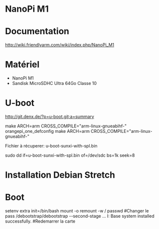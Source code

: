 NanoPi M1
=========

Documentation
=============

http://wiki.friendlyarm.com/wiki/index.php/NanoPi_M1

Matériel
========

- NanoPi M1
- Sandisk MicroSDHC Ultra 64Go Classe 10

U-boot
======

http://git.denx.de/?p=u-boot.git;a=summary

make ARCH=arm CROSS_COMPILE="arm-linux-gnueabihf-" orangepi_one_defconfig
make ARCH=arm CROSS_COMPILE="arm-linux-gnueabihf-"

Fichier à récuperer: u-boot-sunxi-with-spl.bin

sudo dd if=u-boot-sunxi-with-spl.bin of=/dev/sdc bs=1k seek=8

Installation Debian Stretch
===========================










Boot
====

setenv extra init=/bin/bash
mount -o remount -w /
passwd
#Changer le pass
/debootstrap/debootstrap --second-stage
...
I: Base system installed successfully.
#Redemarrer la carte
